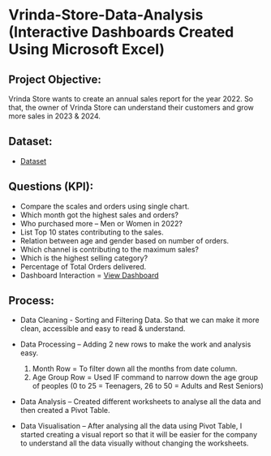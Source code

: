 # Vrinda-Store-Data-Analysis (Interactive Dashboards Created Using Microsoft Excel)

## Project Objective:
Vrinda Store wants to create an annual sales report for the year 2022. So that, the owner of Vrinda Store can understand their customers and grow more sales in 2023 & 2024.

## Dataset:
- <a href="https://github.com/shivanshgupta01/vrinda-store-analysis-excel/blob/main/Vrinda%20Store%20Data%20Analysis.xlsx">Dataset</a>

## Questions (KPI):
- Compare the scales and orders using single chart.
- Which month got the highest sales and orders?
- Who purchased more – Men or Women in 2022?
- List Top 10 states contributing to the sales.
- Relation between age and gender based on number of orders.
- Which channel is contributing to the maximum sales?
- Which is the highest selling category?
- Percentage of Total Orders delivered.
- Dashboard Interaction = <a href="https://github.com/shivanshgupta01/vrinda-store-analysis-excel/blob/main/Vrinda%20Store%20Data%20Analysis%20-%20Dashboard.png">View Dashboard</a>

## Process:
- Data Cleaning - Sorting and Filtering Data. So that we can make it more clean, accessible and easy to read & understand.
- Data Processing – Adding 2 new rows to make the work and analysis easy. 
  1.	Month Row = To filter down all the months from date column.
  2.	Age Group Row = Used IF command to narrow down the age group of peoples (0 to 25 = Teenagers, 
26 to 50 = Adults and Rest Seniors)

- Data Analysis – Created different worksheets to analyse all the data and then created a Pivot Table.
- Data Visualisation – After analysing all the data using Pivot Table, I started creating a visual report so that it will be easier for the company to understand all the data visually without changing the worksheets.
